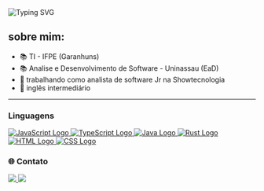 <img src="https://readme-typing-svg.herokuapp.com?font=Fira+Code&size=32&pause=1000&color=7C338A&width=435&lines=Ol%C3%A1%2C+tudo+bem%3F" alt="Typing SVG" />

## **sobre mim:**

- :books: TI - IFPE (Garanhuns)
- :books: Analise e Desenvolvimento de Software - Uninassau (EaD)
- :construction_worker: trabalhando como analista de software Jr na Showtecnologia
- :speech_balloon: inglês intermediário

---

### Linguagens

<div>
    <a href="https://www.javascript.com/" target="_blank">
        <img src="https://img.shields.io/badge/-JS-F7DF1E?style=for-the-badge&logo=javascript&logoColor=black" alt="JavaScript Logo">
    </a>
    <a href="https://www.typescriptlang.org/" target="_blank">
        <img src="https://img.shields.io/badge/-TS-3178C6?style=for-the-badge&logo=typescript&logoColor=white" alt="TypeScript Logo">
    </a>
    <a href="https://www.java.com/pt-BR/" target="_blank">
        <img src="https://img.shields.io/badge/-Java-007396?style=for-the-badge&logo=openjdk&logoColor=white" alt="Java Logo">
    </a>
    <a href="https://www.rust-lang.org/" target="_blank">
        <img src="https://img.shields.io/badge/-RS-000000?style=for-the-badge&logo=rust&logoColor=white" alt="Rust Logo">
    </a>
    <a href="https://developer.mozilla.org/en-US/docs/Web/HTML" target="_blank">
        <img src="https://img.shields.io/badge/-HTML-E34F26?style=for-the-badge&logo=html5&logoColor=white" alt="HTML Logo">
    </a>
    <a href="https://developer.mozilla.org/en-US/docs/Web/CSS" target="_blank">
        <img src="https://img.shields.io/badge/-CSS-1572B6?style=for-the-badge&logo=css3&logoColor=white" alt="CSS Logo">
    </a>
</div>

### :globe_with_meridians: Contato

<a href="https://www.instagram.com/ryann_ferreira_/">
  <img src="https://img.shields.io/badge/INSTAGRAM-ff5555?&style=for-the-badge&logo=instagram&logoColor=ff5555&label=ryann_ferreira_" />
</a>

<a href="mailto:ryannnkl@gmail.com?subject = Eai%20Ryann&body = Tudo%20bom?" target="_blank">
  <img src="https://img.shields.io/badge/EMAIL-white?&style=for-the-badge&logo=mail.ru&logoColor=FFFFFF&label=ryannnkl@gmail.com" />
</a>


